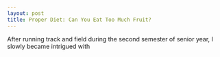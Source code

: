 ```yaml
---
layout: post
title: Proper Diet: Can You Eat Too Much Fruit? 
---
```


After running track and field during the second semester of senior year, I slowly became intrigued with
